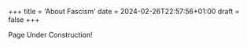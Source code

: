 +++
title = 'About Fascism'
date = 2024-02-26T22:57:56+01:00
draft = false
+++


Page Under Construction!